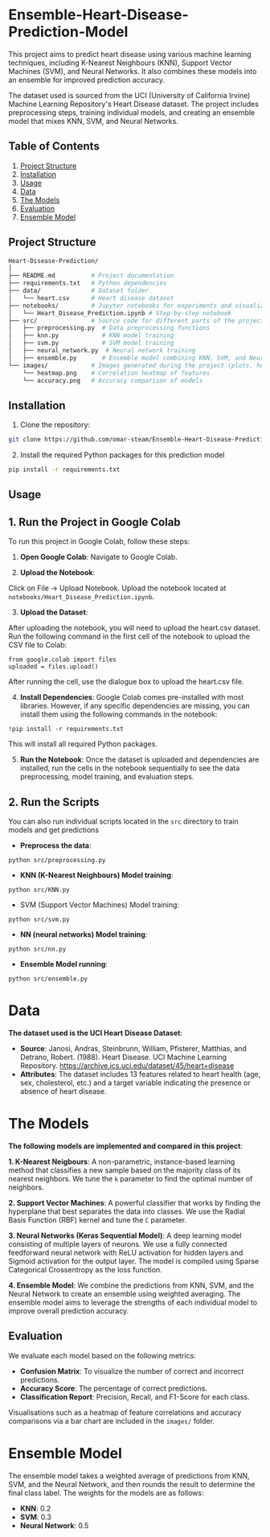 # Ensemble-Heart-Disease-Prediction-Model
This project aims to predict heart disease using various machine learning techniques, including K-Nearest Neighbours (KNN), Support Vector Machines (SVM), and Neural Networks. It also combines these models into an ensemble for improved prediction accuracy.

The dataset used is sourced from the UCI (University of California Irvine) Machine Learning Repository's Heart Disease dataset. The project includes preprocessing steps, training individual models, and creating an ensemble model that mixes KNN, SVM, and Neural Networks.

## Table of Contents

1. [Project Structure](#project-structure)
2. [Installation](#installation)
3. [Usage](#usage)
4. [Data](#data)
5. [The Models](#models)
6. [Evaluation](#evaluation)
7. [Ensemble Model](#ensemble-model)

## Project Structure

```bash
Heart-Disease-Prediction/
│
├── README.md          # Project documentation
├── requirements.txt   # Python dependencies
├── data/              # Dataset folder
│   └── heart.csv      # Heart disease dataset
├── notebooks/         # Jupyter notebooks for experiments and visualization
│   └── Heart_Disease_Prediction.ipynb # Step-by-step notebook
├── src/               # Source code for different parts of the project
│   ├── preprocessing.py  # Data preprocessing functions
│   ├── knn.py            # KNN model training
│   ├── svm.py            # SVM model training
│   ├── neural_network.py  # Neural network training
│   ├── ensemble.py       # Ensemble model combining KNN, SVM, and Neural Network
└── images/            # Images generated during the project (plots, heatmaps)
    └── heatmap.png    # Correlation heatmap of features
    └── accuracy.png   # Accuracy comparison of models
```
## Installation 

1. Clone the repository:
```bash
git clone https://github.com/omar-steam/Ensemble-Heart-Disease-Prediction-Model
```
2. Install the required Python packages for this prediction model
```bash
pip install -r requirements.txt
```

## Usage 

## 1. Run the Project in Google Colab
To run this project in Google Colab, follow these steps:

1. **Open Google Colab**: Navigate to Google Colab.

2. **Upload the Notebook**:

Click on File → Upload Notebook.
Upload the notebook located at ```notebooks/Heart_Disease_Prediction.ipynb```.

3. **Upload the Dataset**:

After uploading the notebook, you will need to upload the heart.csv dataset.
Run the following command in the first cell of the notebook to upload the CSV file to Colab:
```
from google.colab import files
uploaded = files.upload()
```
After running the cell, use the dialogue box to upload the heart.csv file.

4. **Install Dependencies**: Google Colab comes pre-installed with most libraries. However, if any specific dependencies are missing, you can install them using the following commands in the notebook:
```
!pip install -r requirements.txt
```
This will install all required Python packages.

5. **Run the Notebook**: Once the dataset is uploaded and dependencies are installed, run the cells in the notebook sequentially to see the data preprocessing, model training, and evaluation steps.

## 2. Run the Scripts

You can also run individual scripts located in the ```src``` directory to train models and get predictions

- **Preprocess the data**:
```
python src/preprocessing.py
```
- **KNN (K-Nearest Neighbours) Model training**:

```
python src/KNN.py
```

- SVM (Support Vector Machines) Model training:

```
python src/svm.py
```

- **NN (neural networks) Model training**:

```
python src/nn.py
```

- **Ensemble Model running**:

```
python src/ensemble.py
```

# Data 

**The dataset used is the UCI Heart Disease Dataset**:

- **Source**: Janosi, Andras, Steinbrunn, William, Pfisterer, Matthias, and Detrano, Robert. (1988). Heart Disease. UCI Machine Learning Repository. https://archive.ics.uci.edu/dataset/45/heart+disease
- **Attributes**: The dataset includes 13 features related to heart health (age, sex, cholesterol, etc.) and a target variable indicating the presence or absence of heart disease.

# The Models 

**The following models are implemented and compared in this project**:

**1. K-Nearest Neigbours**: A non-parametric, instance-based learning method that classifies a new sample based on the majority class of its nearest neighbors.
We tune the ```k``` parameter to find the optimal number of neighbors.

**2. Support Vector Machines**: A powerful classifier that works by finding the hyperplane that best separates the data into classes.
We use the Radial Basis Function (RBF) kernel and tune the ```C``` parameter.

**3. Neural Networks (Keras Sequential Model)**: A deep learning model consisting of multiple layers of neurons. We use a fully connected feedforward neural network with ReLU activation for hidden layers and Sigmoid activation for the output layer. The model is compiled using Sparse Categorical Crossentropy as the loss function.

**4. Ensemble Model**: We combine the predictions from KNN, SVM, and the Neural Network to create an ensemble using weighted averaging. The ensemble model aims to leverage the strengths of each individual model to improve overall prediction accuracy.

## Evaluation

We evaluate each model based on the following metrics:

- **Confusion Matrix**: To visualize the number of correct and incorrect predictions.
- **Accuracy Score**: The percentage of correct predictions.
- **Classification Report**: Precision, Recall, and F1-Score for each class.


Visualisations such as a heatmap of feature correlations and accuracy comparisons via a bar chart are included in the ```images/``` folder.

# Ensemble Model

The ensemble model takes a weighted average of predictions from KNN, SVM, and the Neural Network, and then rounds the result to determine the final class label. The weights for the models are as follows:

- **KNN**: 0.2
- **SVM**: 0.3
- **Neural Network**: 0.5




